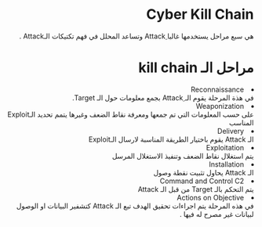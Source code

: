 <div dir="rtl">
  <h1> Cyber Kill Chain </h1>
  <p>هي سبع مراحل يستخدمها غالبا  ِAttack وتساعد المحلل في فهم تكتيكات الـAttack .</p>
   <h1> مراحل الـ kill chain </h1>
  <li>Reconnaissance</li>
  في هذة المرحلة يقوم الـ ِAttack بجمع معلومات حول الـ Target. 
  <li>Weaponization</li>
  على حسب المعلومات التي تم جمعها ومعرفة نقاط الضعف وغيرها يتمم تحديد الـExploit المناسب 
  <li>Delivery</li>
  الـ Attack يقوم باختيار الطريقة المناسبة لارسال الـExploit 
  <li>Exploitation</li>
يتم استغلال نقاط الضعف وتنفيذ الاستغلال المرسل 
  <li>Installation</li>
  الـ Attack  يحاول تثبيت نقطة وصول
  <li>Command and Control C2</li>
  يتم التحكم بالـ Target  من قبل الـ Attack
   <li>Actions on Objective </li>
  في هذه المرحلة يتم اجراءات تحقيق الهدف تبع الـ Attack كتشفير البيانات او الوصول لبيانات غير مصرح له فيها .
  

  </div>
  
  
